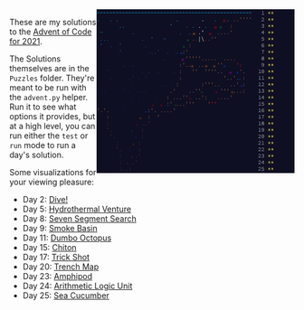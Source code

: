 <img align="right" width="350" height="290" src="https://raw.githubusercontent.com/seligman/aoc/master/2021/Puzzles/main_page_small.png">

These are my solutions to the [Advent of Code for 2021](https://adventofcode.com/2021).

The Solutions themselves are in the `Puzzles` folder.  They're meant to be run with the `advent.py` helper.  Run it to see what options it provides, but at a high level, you can run either the `test` or `run` mode to run a day's solution.

Some visualizations for your viewing pleasure:

* Day 2: [Dive!](https://youtu.be/tLdEWEvzxvQ)
* Day 5: [Hydrothermal Venture](https://youtu.be/cIiT64_j-v8)
* Day 8: [Seven Segment Search](https://youtu.be/wcF0En4ip8k)
* Day 9: [Smoke Basin](https://youtu.be/mxkVOQiGJ0A)
* Day 11: [Dumbo Octopus](https://youtu.be/IG0A7URhzqE)
* Day 15: [Chiton](https://youtu.be/kHGdWeL85_E)
* Day 17: [Trick Shot](https://youtu.be/6A7yMv69_WY)
* Day 20: [Trench Map](https://youtu.be/lOYZosPyo8s)
* Day 23: [Amphipod](https://youtu.be/ItzJExLcs4k)
* Day 24: [Arithmetic Logic Unit](https://youtu.be/V7nyPUqrDoU)
* Day 25: [Sea Cucumber](https://youtu.be/x-FrI-H_1Sc)
